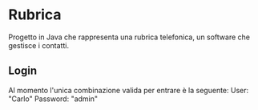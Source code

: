 # Rubrica
Progetto in Java che rappresenta una rubrica telefonica, un software che gestisce i contatti. 
## Login
Al momento l'unica combinazione valida per entrare è la seguente:
User: "Carlo"
Password: "admin"
